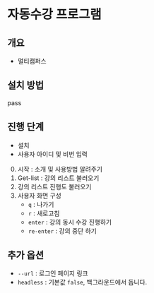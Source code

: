 # 자동수강 프로그램

## 개요

- 멀티캠퍼스

## 설치 방법

pass

## 진행 단계

- 설치
- 사용자 아이디 및 비번 입력

0. 시작 : 소개 및 사용방법 알려주기
1. Get-list : 강의 리스트 불러오기
2. 강의 리스트 진행도 불러오기
3. 사용자 화면 구성
    - `q` : 나가기
    - `r` : 새로고침
    - `enter` : 강의 동시 수강 진행하기
    - `re-enter` : 강의 중단 하기

## 추가 옵션

- `--url` : 로그인 페이지 링크
- `headless` : 기본값 `false`, 백그라운드에서 돕니다.
